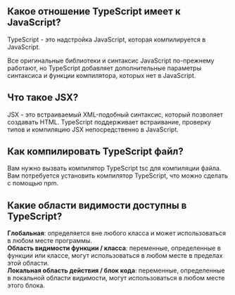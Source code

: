 ## <a name="relate"></a>Какое отношение TypeScript имеет к JavaScript?

TypeScript - это надстройка JavaScript, которая компилируется в JavaScript.

Все оригинальные библиотеки и синтаксис JavaScript по-прежнему работают, но TypeScript добавляет дополнительные параметры синтаксиса и функции компилятора, которых нет в JavaScript.

## <a name="JSX"></a>Что такое JSX?

JSX - это встраиваемый XML-подобный синтаксис, который позволяет создавать HTML. TypeScript поддерживает встраивание, проверку типов и компиляцию JSX непосредственно в JavaScript.

## <a name="compile"></a>Как компилировать TypeScript файл?

Вам нужно вызвать компилятор TypeScript tsc для компиляции файла. Вам потребуется установить компилятор TypeScript, что можно сделать с помощью npm.

## <a name="scopes"></a>Какие области видимости доступны в TypeScript?

**Глобальная**: определяется вне любого класса и может использоваться в любом месте программы. <br>
**Область видимости функции / класса**: переменные, определенные в функции или классе, могут использоваться в любом месте в пределах этой области. <br>
**Локальная область действия / блок кода**: переменные, определенные в локальной области видимости, могут использоваться в любом месте этого блока.
